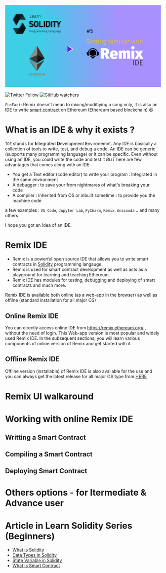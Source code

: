 <img src="/Tutorials/header-images/5-OG-Getting-familiar-with-Remix-IDE.png" width="630" title="Data Type in solidity">

[<img alt="Twitter Follow" src="https://img.shields.io/twitter/follow/PranavRaj90?style=social">](https://twitter.com/intent/follow?screen_name=PranavRaj90)
[<img alt="GitHub watchers" src="https://img.shields.io/github/watchers/raj-pranav/learn-solidity?label=Learn%20Solidity&style=social">](https://github.com/raj-pranav/learn-solidity/)


`FunFact`: Remix doesn't mean to mixing/modifiying a song only, It is also an IDE to write [smart contract](https://github.com/raj-pranav/learn-solidity/blob/main/Tutorials/Beginners/4-what-is-a-Smart_contract.md) on Ethereum (Ethereum based blockchain) :smiley:

# What is an IDE & why it exists ?
`IDE` stands for **I**ntegrated **D**evelopment **E**nvironemnt. Any IDE is basically a collection of tools to write, test, and debug a code. An IDE can be generic (supports many programming language) or it can be specific.
Even without using an IDE, you could write the code and test it _BUT_ here are few advantages that comes along with an IDE
- You get a Text editor (code editor) to write your program : Integrated in the same environment
- A debugger : to save your from nightmares of what's breaking your code
- A compiler : Inherited from OS or inbuilt sometime : to provide you the machine code

a few examples : `VS Code`, `Jupyter Lab`, `PyCharm`, `Remix`, `Anaconda` .. and many others

I hope you got an !dea of an IDE.

# Remix IDE
- Remix is a powerful open source IDE that allows you to write smart contracts in [Solidity](https://github.com/raj-pranav/learn-solidity/blob/main/Tutorials/Beginners/2-Data_types_solidity.md) programming langauge.
- Remix is used for smart contract development as well as acts as a playground for learning and teaching Ethereum.
- Remix IDE has modules for testing, debugging and deploying of smart contracts and much more.

Remix IDE is available both online (as a web-app in the browser) as well as offilne (standard installation for all major OS)

## Online Remix IDE
You can directly access online IDE from https://remix.ethereum.org/ , without the need of login. This Web-app version is most popular and widely used Remix IDE. In the subsequent sections, you will learn various components of online version of Remix and get started with it.

## Offline Remix IDE
Offline version (installable) of Remix IDE is also available for the use and you can always get the latest release for all major OS type from [HERE](https://github.com/ethereum/remix-desktop/releases)

# Remix UI walkaround


# Working with online Remix IDE

## Writting a Smart Contract

## Compiling a Smart Contract

## Deploying Smart Contract

# Others options - for Itermediate & Advance user




# Article in Learn Solidity Series (Beginners)
- [What is Solidity](https://github.com/raj-pranav/learn-solidity/blob/main/Tutorials/Beginners/1-What_is_Solidity.md)
- [Data Types in Solidity](https://github.com/raj-pranav/learn-solidity/blob/main/Tutorials/Beginners/2-Data_types_solidity.md)
- [State Variable in Solidity](https://github.com/raj-pranav/learn-solidity/blob/main/Tutorials/Beginners/3-State_variable_solidity.md)
- [What is Smart Contract](https://github.com/raj-pranav/learn-solidity/blob/main/Tutorials/Beginners/4-what-is-a-Smart_contract.md)
